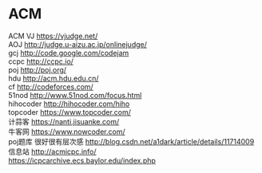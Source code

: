 # ACM
ACM
       VJ https://vjudge.net/</br>
       AOJ http://judge.u-aizu.ac.jp/onlinejudge/</br>
       gcj http://code.google.com/codejam</br>
       ccpc http://ccpc.io/</br>
       poj http://poj.org/</br>
       hdu http://acm.hdu.edu.cn/</br>
       cf http://codeforces.com/</br>
       51nod http://www.51nod.com/focus.html</br>
       hihocoder http://hihocoder.com/hiho</br>
       topcoder https://www.topcoder.com/</br>
       计蒜客 https://nanti.jisuanke.com/</br>
       牛客网 https://www.nowcoder.com/</br>
       poj题库 很好很有层次感 http://blog.csdn.net/a1dark/article/details/11714009</br>
       信息站 http://acmicpc.info/  </br>
       https://icpcarchive.ecs.baylor.edu/index.php</br>
